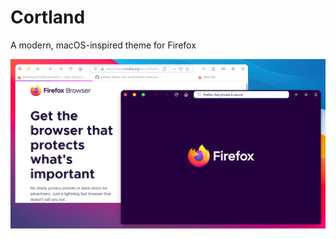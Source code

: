 # Cortland
A modern, macOS-inspired theme for Firefox


![image](/screenshots/cortland-screenshot.png)
